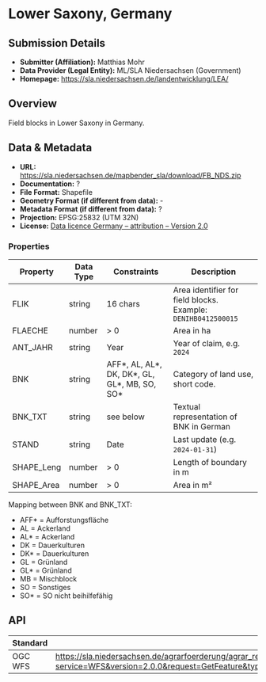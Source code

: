 # Lower Saxony, Germany

## Submission Details

- **Submitter (Affiliation):** Matthias Mohr
- **Data Provider (Legal Entity):** ML/SLA Niedersachsen (Government)
- **Homepage:** https://sla.niedersachsen.de/landentwicklung/LEA/

## Overview

Field blocks in Lower Saxony in Germany.

## Data & Metadata

- **URL:** https://sla.niedersachsen.de/mapbender_sla/download/FB_NDS.zip
- **Documentation:** ?
- **File Format:** Shapefile
- **Geometry Format (if different from data):** -
- **Metadata Format (if different from data):** ?
- **Projection:** EPSG:25832 (UTM 32N)
- **License:** [Data licence Germany – attribution – Version 2.0](https://www.govdata.de/dl-de/by-2-0)

### Properties

| Property   | Data Type | Constraints     | Description                                                  |
| ---------- | --------- | --------------- | ------------------------------------------------------------ |
| FLIK       | string    | 16 chars        | Area identifier for field blocks. Example: `DENIHB0412500015` |
| FLAECHE    | number    | > 0             | Area in ha                                                   |
| ANT_JAHR   | string    | Year | Year of claim, e.g. `2024` |
| BNK        | string    | AFF\*, AL, AL\*, DK, DK\*, GL, GL\*, MB, SO, SO* | Category of land use, short code. |
| BNK_TXT | string    | see below | Textual representation of BNK in German |
| STAND | string | Date | Last update (e.g. `2024-01-31`) |
| SHAPE_Leng | number    | > 0                                              | Length of boundary in m                                      |
| SHAPE_Area | number    | > 0                                              | Area in m²                                                   |

Mapping between BNK and BNK_TXT:

- AFF\* = Aufforstungsfläche
- AL = Ackerland
- AL\* = Ackerland
- DK = Dauerkulturen
- DK\* = Dauerkulturen
- GL = Grünland
- GL\* = Grünland
- MB = Mischblock
- SO = Sonstiges
- SO* = SO nicht beihilfefähig

## API

| Standard | URL | Documentation |
| -------- | --- | ------------- |
| OGC WFS | https://sla.niedersachsen.de/agrarfoerderung/agrar_ref/wfs?service=WFS&version=2.0.0&request=GetFeature&typeName=agrar_ref:feldbloecke&count=50&outputFormat=application%2Fgml%2Bxml%3B%20version%3D3.2& | - |


